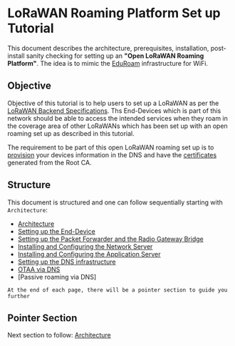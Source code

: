 # LoRaWAN Roaming Platform Set up Tutorial
This document describes the architecture, prerequisites, installation, post-install sanity checking for setting up an **"Open LoRaWAN Roaming Platform"**. The idea is to mimic the [EduRoam] infrastructure for WiFi.

## Objective 
Objective of this tutorial is to help users to set up a LoRaWAN as per the [LoRaWAN Backend Specifications]. Ths End-Devices which is part of this network should be able to access the intended services when they roam in the coverage area of other LoRaWANs which has been set up with an open roaming set up as described in this tutorial. 


The requirement to be part of this open LoRaWAN roaming set up is to [provision] your devices information in the DNS and have the [certificates] generated from the Root CA.

## Structure

This document is structured and one can follow sequentially starting with ``` Architecture ```:

 * [Architecture]
 * [Setting up the End-Device]
 * [Setting up the Packet Forwarder and the Radio Gateway Bridge]
 * [Installing and Configuring the Network Server]
 * [Installing and Configuring the Application Server]
 * [Setting up the DNS infrastructure]
 * [OTAA via DNS]
 * [Passive roaming via DNS]
 
 ``` At the end of each page, there will be a pointer section to guide you further ```
 
## Pointer Section 
 
Next section to follow: [Architecture]



[Architecture]: https://github.com/afnic/IoTRoam-Tutorial/blob/master/Architecture.md
[Setting up the End-Device]: https://github.com/afnic/IoTRoam-Tutorial/blob/master/End-Device.md
[Setting up the Packet Forwarder and the Radio Gateway Bridge]: https://github.com/afnic/IoTRoam-Tutorial/blob/master/Gateway-Setup.md
[Installing and Configuring the Network Server]: https://github.com/afnic/IoTRoam-Tutorial/blob/master/NetworkServer-Server-Setup.md
[Installing and Configuring the Application Server]: https://github.com/afnic/IoTRoam-Tutorial/blob/master/ApplicationServer-Setup.md
[Setting up the DNS infrastructure]: https://github.com/afnic/IoTRoam-Tutorial/blob/master/DNS-Setup.md
[OTAA via DNS]: https://github.com/afnic/IoTRoam-Tutorial/blob/master/OTAA-Using-DNS.md
[provision]: https://github.com/afnic/IoTRoam-Tutorial/blob/master/DNS-Setup.md#how-to-provision-netids-and-joineuis-in-the-dns-for-otaa-and-roaming
[certificates]: https://github.com/afnic/IoTRoam-Tutorial/blob/master/OTAA.md#generating-certificates-for-secure-tls-communication-between-ns-asjs
[EduRoam]: https://www.eduroam.org/
[LoRaWAN Backend Specifications]: https://lora-alliance.org/resource-hub/lorawanr-back-end-interfaces-v10
